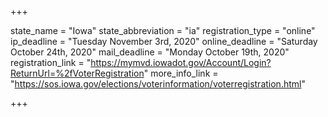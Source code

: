 +++

state_name = "Iowa"
state_abbreviation = "ia"
registration_type = "online"
ip_deadline = "Tuesday November 3rd, 2020"
online_deadline = "Saturday October 24th, 2020"
mail_deadline = "Monday October 19th, 2020"
registration_link = "https://mymvd.iowadot.gov/Account/Login?ReturnUrl=%2fVoterRegistration"
more_info_link = "https://sos.iowa.gov/elections/voterinformation/voterregistration.html"

+++